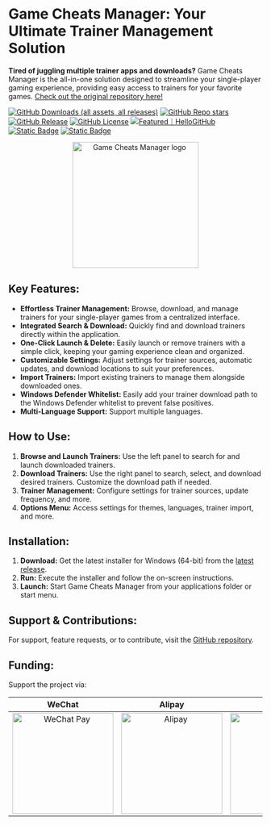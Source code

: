 # Game Cheats Manager: Your Ultimate Trainer Management Solution

**Tired of juggling multiple trainer apps and downloads?** Game Cheats Manager is the all-in-one solution designed to streamline your single-player gaming experience, providing easy access to trainers for your favorite games.  [Check out the original repository here!](https://github.com/dyang886/Game-Cheats-Manager)

[![GitHub Downloads (all assets, all releases)](https://img.shields.io/github/downloads/dyang886/Game-Cheats-Manager/total)]()
[![GitHub Repo stars](https://img.shields.io/github/stars/dyang886/Game-Cheats-Manager?style=flat&color=ffc000)]()
[![GitHub Release](https://img.shields.io/github/v/release/dyang886/Game-Cheats-Manager?link=https%3A%2F%2Fgithub.com%2Fdyang886%2FGame-Cheats-Manager%2Freleases%2Flatest)]()
[![GitHub License](https://img.shields.io/github/license/dyang886/Game-Cheats-Manager)]()
<a href="https://hellogithub.com/repository/3ca6e8e23401477282ba72d2d8932311" target="_blank"><img src="https://abroad.hellogithub.com/v1/widgets/recommend.svg?rid=3ca6e8e23401477282ba72d2d8932311&claim_uid=UrZOap0AkvuRw7D&theme=small" alt="Featured｜HelloGitHub" /></a>
<a href="https://discord.gg/d627qVyHEF" target="_blank"><img alt="Static Badge" src="https://img.shields.io/badge/Join_Discord-f0f0f0?logo=discord"></a>
<a href="https://pd.qq.com/s/h06qbdey6" target="_blank"><img alt="Static Badge" src="https://img.shields.io/badge/Join_QQ-f0f0f0?logo=qq"></a>

<div align="center">
    <img src="src/assets/logo.png" alt="Game Cheats Manager logo" width="250" />
</div>

## Key Features:

*   **Effortless Trainer Management:** Browse, download, and manage trainers for your single-player games from a centralized interface.
*   **Integrated Search & Download:**  Quickly find and download trainers directly within the application.
*   **One-Click Launch & Delete:** Easily launch or remove trainers with a simple click, keeping your gaming experience clean and organized.
*   **Customizable Settings:**  Adjust settings for trainer sources, automatic updates, and download locations to suit your preferences.
*   **Import Trainers:**  Import existing trainers to manage them alongside downloaded ones.
*   **Windows Defender Whitelist:** Easily add your trainer download path to the Windows Defender whitelist to prevent false positives.
*   **Multi-Language Support:** Support multiple languages.

## How to Use:

1.  **Browse and Launch Trainers:** Use the left panel to search for and launch downloaded trainers.
2.  **Download Trainers:** Use the right panel to search, select, and download desired trainers. Customize the download path if needed.
3.  **Trainer Management:** Configure settings for trainer sources, update frequency, and more.
4.  **Options Menu:** Access settings for themes, languages, trainer import, and more.

## Installation:

1.  **Download:** Get the latest installer for Windows (64-bit) from the [latest release](https://github.com/dyang886/Game-Cheats-Manager/releases).
2.  **Run:** Execute the installer and follow the on-screen instructions.
3.  **Launch:** Start Game Cheats Manager from your applications folder or start menu.

## Support & Contributions:

For support, feature requests, or to contribute, visit the [GitHub repository](https://github.com/dyang886/Game-Cheats-Manager).

## Funding:

Support the project via:

|                            WeChat                            |                          Alipay                          |                          QQ                          |
| :----------------------------------------------------------: | :------------------------------------------------------: | :--------------------------------------------------: |
| <img src="src/assets/wechat.png" alt="WeChat Pay" width="200" /> | <img src="src/assets/alipay.png" alt="Alipay" width="200" /> | <img src="src/assets/qq.png" alt="QQ Pay" width="200" /> |